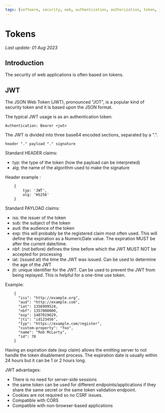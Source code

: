 ```yaml
---
tags: [software, security, web, authentication, authorization, token, jwt]
---
```

# Tokens

*Last update: 01 Aug 2023*

## Introduction

The security of web applications is often based on tokens.


## JWT

The JSON Web Token (JWT), pronounced "JOT", is a popular kind of security token and it is based upon the JSON format.

The typical JWT usage is as an authentication token:

    Authentication: Bearer <jwt>

The JWT is divided into three base64 encoded sections, separated by a ".".
 
    header "." payload "." signature

Standard HEADER claims:

* typ: the type of the token (how the payload can be interpreted)
* alg: the name of the algorithm used to make the signature

Header example :

		{
			typ: 'JWT', 
			alg: 'HS256'
		}

Standard PAYLOAD claims:

* iss: the issuer of the token
* sub: the subject of the token
* aud: the audience of the token
* exp: this will probably be the registered claim most often used. This will define the expiration as a NumericDate value. The expiration MUST be after the current date/time.
* nbf: (not before) defines the time before which the JWT MUST NOT be accepted for processing
* iat: (issued at) the time the JWT was issued. Can be used to determine the age of the JWT
* jti: unique identifier for the JWT. Can be used to prevent the JWT from being replayed. This is helpful for a one-time use token.

Example:

        {  
          "iss": "http://example.org",  
          "aud": "http://example.com",  
          "iat": 1356999524,  
          "nbf": 1357000000,  
          "exp": 1407019629,  
          "jti": "id123456",  
          "typ": "https://example.com/register",  
          "custom-property": "foo",  
          "name": "Rob McLarty",  
          "id": 78  
        }

Having an expiration date (exp claim) allows the emitting server to not handle the token disablement process. The expiration date is usually within 24 hours but it can be 1 or 2 hours long.

JWT advantages:

* There is no need for server-side sessions
* the same token can be used for different endpoints/applications if they share the same secret or the same token validation endpoint.
* Cookies are not required so no CSRF issues.
* Compatible with CORS
* Compatible with non-browser-based applications
